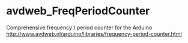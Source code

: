 # avdweb_FreqPeriodCounter
Comprehensive frequency / period counter for the Arduino
http://www.avdweb.nl/arduino/libraries/frequency-period-counter.html
